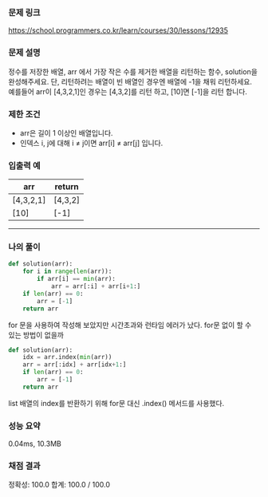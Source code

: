 ### 문제 링크

https://school.programmers.co.kr/learn/courses/30/lessons/12935

### **문제 설명**

정수를 저장한 배열, arr 에서 가장 작은 수를 제거한 배열을 리턴하는 함수, solution을 완성해주세요. 단, 리턴하려는 배열이 빈 배열인 경우엔 배열에 -1을 채워 리턴하세요. 예를들어 arr이 [4,3,2,1]인 경우는 [4,3,2]를 리턴 하고, [10]면 [-1]을 리턴 합니다.

### 제한 조건

- arr은 길이 1 이상인 배열입니다.
- 인덱스 i, j에 대해 i ≠ j이면 arr[i] ≠ arr[j] 입니다.

### 입출력 예

| arr | return |
| --- | --- |
| [4,3,2,1] | [4,3,2] |
| [10] | [-1] |

---

### 나의 풀이

```python
def solution(arr):
    for i in range(len(arr)):
        if arr[i] == min(arr):
            arr = arr[:i] + arr[i+1:]
    if len(arr) == 0:
        arr = [-1]
    return arr
```

for 문을 사용하여 작성해 보았지만 시간초과와 런타임 에러가 났다. for문 없이 할 수 있는 방법이 없을까

```python
def solution(arr):
    idx = arr.index(min(arr))
    arr = arr[:idx] + arr[idx+1:]
    if len(arr) == 0:
        arr = [-1]
    return arr
```

list 배열의 index를 반환하기 위해 for문 대신 .index() 메서드를 사용했다.

### 성능 요약

0.04ms, 10.3MB

### 채점 결과

정확성: 100.0
합계: 100.0 / 100.0
